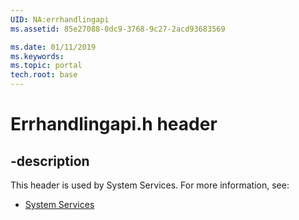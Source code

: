 ```yaml
---
UID: NA:errhandlingapi
ms.assetid: 85e27088-0dc9-3768-9c27-2acd93683569

ms.date: 01/11/2019
ms.keywords: 
ms.topic: portal
tech.root: base
---
```


# Errhandlingapi.h header


## -description


This header is used by System Services. For more information, see:

- [System Services](../_base/index.md)
